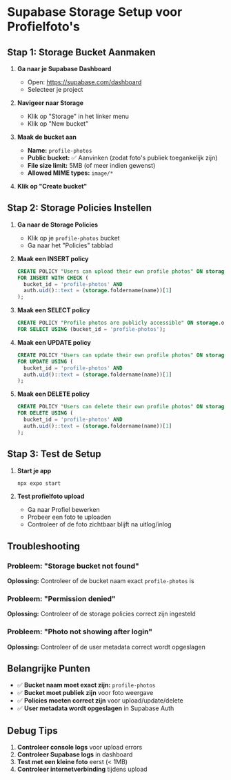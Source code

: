 # Supabase Storage Setup voor Profielfoto's

## Stap 1: Storage Bucket Aanmaken

1. **Ga naar je Supabase Dashboard**
   - Open: https://supabase.com/dashboard
   - Selecteer je project

2. **Navigeer naar Storage**
   - Klik op "Storage" in het linker menu
   - Klik op "New bucket"

3. **Maak de bucket aan**
   - **Name:** `profile-photos`
   - **Public bucket:** ✅ Aanvinken (zodat foto's publiek toegankelijk zijn)
   - **File size limit:** 5MB (of meer indien gewenst)
   - **Allowed MIME types:** `image/*`

4. **Klik op "Create bucket"**

## Stap 2: Storage Policies Instellen

1. **Ga naar de Storage Policies**
   - Klik op je `profile-photos` bucket
   - Ga naar het "Policies" tabblad

2. **Maak een INSERT policy**
   ```sql
   CREATE POLICY "Users can upload their own profile photos" ON storage.objects
   FOR INSERT WITH CHECK (
     bucket_id = 'profile-photos' AND
     auth.uid()::text = (storage.foldername(name))[1]
   );
   ```

3. **Maak een SELECT policy**
   ```sql
   CREATE POLICY "Profile photos are publicly accessible" ON storage.objects
   FOR SELECT USING (bucket_id = 'profile-photos');
   ```

4. **Maak een UPDATE policy**
   ```sql
   CREATE POLICY "Users can update their own profile photos" ON storage.objects
   FOR UPDATE USING (
     bucket_id = 'profile-photos' AND
     auth.uid()::text = (storage.foldername(name))[1]
   );
   ```

5. **Maak een DELETE policy**
   ```sql
   CREATE POLICY "Users can delete their own profile photos" ON storage.objects
   FOR DELETE USING (
     bucket_id = 'profile-photos' AND
     auth.uid()::text = (storage.foldername(name))[1]
   );
   ```

## Stap 3: Test de Setup

1. **Start je app**
   ```bash
   npx expo start
   ```

2. **Test profielfoto upload**
   - Ga naar Profiel bewerken
   - Probeer een foto te uploaden
   - Controleer of de foto zichtbaar blijft na uitlog/inlog

## Troubleshooting

### Probleem: "Storage bucket not found"
**Oplossing:** Controleer of de bucket naam exact `profile-photos` is

### Probleem: "Permission denied"
**Oplossing:** Controleer of de storage policies correct zijn ingesteld

### Probleem: "Photo not showing after login"
**Oplossing:** Controleer of de user metadata correct wordt opgeslagen

## Belangrijke Punten

- ✅ **Bucket naam moet exact zijn:** `profile-photos`
- ✅ **Bucket moet publiek zijn** voor foto weergave
- ✅ **Policies moeten correct zijn** voor upload/update/delete
- ✅ **User metadata wordt opgeslagen** in Supabase Auth

## Debug Tips

1. **Controleer console logs** voor upload errors
2. **Controleer Supabase logs** in dashboard
3. **Test met een kleine foto** eerst (< 1MB)
4. **Controleer internetverbinding** tijdens upload
